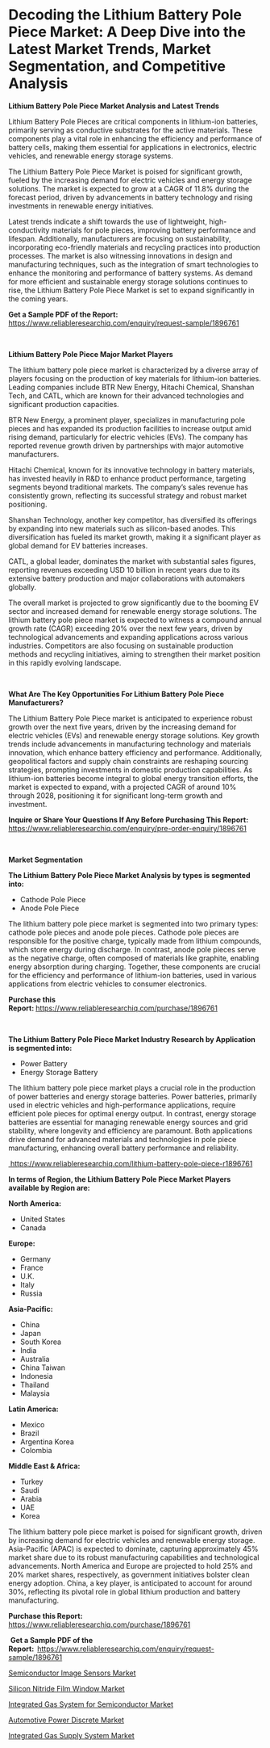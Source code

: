 <p><h1>Decoding the Lithium Battery Pole Piece Market: A Deep Dive into the Latest Market Trends, Market Segmentation, and Competitive Analysis</h1></p><p><strong>Lithium Battery Pole Piece Market Analysis and Latest Trends</strong></p>
<p><p>Lithium Battery Pole Pieces are critical components in lithium-ion batteries, primarily serving as conductive substrates for the active materials. These components play a vital role in enhancing the efficiency and performance of battery cells, making them essential for applications in electronics, electric vehicles, and renewable energy storage systems.</p><p>The Lithium Battery Pole Piece Market is poised for significant growth, fueled by the increasing demand for electric vehicles and energy storage solutions. The market is expected to grow at a CAGR of 11.8% during the forecast period, driven by advancements in battery technology and rising investments in renewable energy initiatives.</p><p>Latest trends indicate a shift towards the use of lightweight, high-conductivity materials for pole pieces, improving battery performance and lifespan. Additionally, manufacturers are focusing on sustainability, incorporating eco-friendly materials and recycling practices into production processes. The market is also witnessing innovations in design and manufacturing techniques, such as the integration of smart technologies to enhance the monitoring and performance of battery systems. As demand for more efficient and sustainable energy storage solutions continues to rise, the Lithium Battery Pole Piece Market is set to expand significantly in the coming years.</p></p>
<p><strong>Get a Sample PDF of the Report:&nbsp;</strong> <a href="https://www.reliableresearchiq.com/enquiry/request-sample/1896761?utm_campaign=1159&utm_medium=2&utm_source=Github&utm_content=ia&utm_term=13022025&utm_id=lithium-battery-pole-piece">https://www.reliableresearchiq.com/enquiry/request-sample/1896761</a></p>
<p>&nbsp;</p>
<p><strong>Lithium Battery Pole Piece Major Market Players</strong></p>
<p><p>The lithium battery pole piece market is characterized by a diverse array of players focusing on the production of key materials for lithium-ion batteries. Leading companies include BTR New Energy, Hitachi Chemical, Shanshan Tech, and CATL, which are known for their advanced technologies and significant production capacities.</p><p>BTR New Energy, a prominent player, specializes in manufacturing pole pieces and has expanded its production facilities to increase output amid rising demand, particularly for electric vehicles (EVs). The company has reported revenue growth driven by partnerships with major automotive manufacturers.</p><p>Hitachi Chemical, known for its innovative technology in battery materials, has invested heavily in R&D to enhance product performance, targeting segments beyond traditional markets. The company’s sales revenue has consistently grown, reflecting its successful strategy and robust market positioning.</p><p>Shanshan Technology, another key competitor, has diversified its offerings by expanding into new materials such as silicon-based anodes. This diversification has fueled its market growth, making it a significant player as global demand for EV batteries increases.</p><p>CATL, a global leader, dominates the market with substantial sales figures, reporting revenues exceeding USD 10 billion in recent years due to its extensive battery production and major collaborations with automakers globally.</p><p>The overall market is projected to grow significantly due to the booming EV sector and increased demand for renewable energy storage solutions. The lithium battery pole piece market is expected to witness a compound annual growth rate (CAGR) exceeding 20% over the next few years, driven by technological advancements and expanding applications across various industries. Competitors are also focusing on sustainable production methods and recycling initiatives, aiming to strengthen their market position in this rapidly evolving landscape.</p></p>
<p>&nbsp;</p>
<p><strong>What Are The Key Opportunities For Lithium Battery Pole Piece Manufacturers?</strong></p>
<p><p>The Lithium Battery Pole Piece market is anticipated to experience robust growth over the next five years, driven by the increasing demand for electric vehicles (EVs) and renewable energy storage solutions. Key growth trends include advancements in manufacturing technology and materials innovation, which enhance battery efficiency and performance. Additionally, geopolitical factors and supply chain constraints are reshaping sourcing strategies, prompting investments in domestic production capabilities. As lithium-ion batteries become integral to global energy transition efforts, the market is expected to expand, with a projected CAGR of around 10% through 2028, positioning it for significant long-term growth and investment.</p></p>
<p><strong>Inquire or Share Your Questions If Any Before Purchasing This Report:</strong> <a href="https://www.reliableresearchiq.com/enquiry/pre-order-enquiry/1896761?utm_campaign=1159&utm_medium=2&utm_source=Github&utm_content=ia&utm_term=13022025&utm_id=lithium-battery-pole-piece">https://www.reliableresearchiq.com/enquiry/pre-order-enquiry/1896761</a></p>
<p>&nbsp;</p>
<p><strong>Market Segmentation</strong></p>
<p><strong>The Lithium Battery Pole Piece Market Analysis by types is segmented into:</strong></p>
<p><ul><li>Cathode Pole Piece</li><li>Anode Pole Piece</li></ul></p>
<p><p>The lithium battery pole piece market is segmented into two primary types: cathode pole pieces and anode pole pieces. Cathode pole pieces are responsible for the positive charge, typically made from lithium compounds, which store energy during discharge. In contrast, anode pole pieces serve as the negative charge, often composed of materials like graphite, enabling energy absorption during charging. Together, these components are crucial for the efficiency and performance of lithium-ion batteries, used in various applications from electric vehicles to consumer electronics.</p></p>
<p><strong>Purchase this Report:&nbsp;</strong><a href="https://www.reliableresearchiq.com/purchase/1896761?utm_campaign=1159&utm_medium=2&utm_source=Github&utm_content=ia&utm_term=13022025&utm_id=lithium-battery-pole-piece">https://www.reliableresearchiq.com/purchase/1896761</a></p>
<p>&nbsp;</p>
<p><strong>The Lithium Battery Pole Piece Market Industry Research by Application is segmented into:</strong></p>
<p><ul><li>Power Battery</li><li>Energy Storage Battery</li></ul></p>
<p><p>The lithium battery pole piece market plays a crucial role in the production of power batteries and energy storage batteries. Power batteries, primarily used in electric vehicles and high-performance applications, require efficient pole pieces for optimal energy output. In contrast, energy storage batteries are essential for managing renewable energy sources and grid stability, where longevity and efficiency are paramount. Both applications drive demand for advanced materials and technologies in pole piece manufacturing, enhancing overall battery performance and reliability.</p></p>
<p><a href="https://www.reliableresearchiq.com/lithium-battery-pole-piece-r1896761?utm_campaign=1159&utm_medium=2&utm_source=Github&utm_content=ia&utm_term=13022025&utm_id=lithium-battery-pole-piece">&nbsp;https://www.reliableresearchiq.com/lithium-battery-pole-piece-r1896761</a></p>
<p><strong>In terms of Region, the Lithium Battery Pole Piece Market Players available by Region are:</strong></p>
<p>
    <p> <strong> North America: </strong>
        <ul>
            <li>United States</li>
            <li>Canada</li>
        </ul>
        </p> 
    <p> <strong> Europe: </strong>
        <ul>
            <li>Germany</li>
            <li>France</li>
            <li>U.K.</li>
            <li>Italy</li>
            <li>Russia</li>
        </ul>
        </p> 
    <p> <strong> Asia-Pacific: </strong>
        <ul>
            <li>China</li>
            <li>Japan</li>
            <li>South Korea</li>
            <li>India</li>
            <li>Australia</li>
            <li>China Taiwan</li>
            <li>Indonesia</li>
            <li>Thailand</li>
            <li>Malaysia</li>
        </ul>
        </p> 
    <p> <strong> Latin America: </strong>
        <ul>
            <li>Mexico</li>
            <li>Brazil</li>
            <li>Argentina Korea</li>
            <li>Colombia</li>
        </ul>
        </p> 
    <p> <strong> Middle East & Africa: </strong>
        <ul>
            <li>Turkey</li>
            <li>Saudi</li>
            <li>Arabia</li>
            <li>UAE</li>
            <li>Korea</li>
        </ul>
    </p>
    </p>
<p><p>The lithium battery pole piece market is poised for significant growth, driven by increasing demand for electric vehicles and renewable energy storage. Asia-Pacific (APAC) is expected to dominate, capturing approximately 45% market share due to its robust manufacturing capabilities and technological advancements. North America and Europe are projected to hold 25% and 20% market shares, respectively, as government initiatives bolster clean energy adoption. China, a key player, is anticipated to account for around 30%, reflecting its pivotal role in global lithium production and battery manufacturing.</p></p>
<p><strong>Purchase this Report: </strong><a href="https://www.reliableresearchiq.com/purchase/1896761?utm_campaign=1159&utm_medium=2&utm_source=Github&utm_content=ia&utm_term=13022025&utm_id=lithium-battery-pole-piece">https://www.reliableresearchiq.com/purchase/1896761</a></p>
<p>&nbsp;<strong>Get a Sample PDF of the Report:&nbsp;&nbsp;</strong><a href="https://www.reliableresearchiq.com/enquiry/request-sample/1896761?utm_campaign=1159&utm_medium=2&utm_source=Github&utm_content=ia&utm_term=13022025&utm_id=lithium-battery-pole-piece">https://www.reliableresearchiq.com/enquiry/request-sample/1896761</a></p>
<p><strong></strong></p>
<p><p><a href="https://github.com/zoccohaniech/Market-Research-Report-List-1/blob/main/semiconductor-image-sensors-market.md?utm_campaign=1159&utm_medium=2&utm_source=Github&utm_content=ia&utm_term=13022025&utm_id=lithium-battery-pole-piece">Semiconductor Image Sensors Market</a></p><p><a href="https://github.com/rrosasdaunas/Market-Research-Report-List-1/blob/main/silicon-nitride-film-window-market.md?utm_campaign=1159&utm_medium=2&utm_source=Github&utm_content=ia&utm_term=13022025&utm_id=lithium-battery-pole-piece">Silicon Nitride Film Window Market</a></p><p><a href="https://github.com/ansanokajabi/Market-Research-Report-List-1/blob/main/integrated-gas-system-for-semiconductor-market.md?utm_campaign=1159&utm_medium=2&utm_source=Github&utm_content=ia&utm_term=13022025&utm_id=lithium-battery-pole-piece">Integrated Gas System for Semiconductor Market</a></p><p><a href="https://github.com/lizonbochil23/Market-Research-Report-List-1/blob/main/automotive-power-discrete-market.md?utm_campaign=1159&utm_medium=2&utm_source=Github&utm_content=ia&utm_term=13022025&utm_id=lithium-battery-pole-piece">Automotive Power Discrete Market</a></p><p><a href="https://github.com/ancsyanagha/Market-Research-Report-List-1/blob/main/integrated-gas-supply-system-market.md?utm_campaign=1159&utm_medium=2&utm_source=Github&utm_content=ia&utm_term=13022025&utm_id=lithium-battery-pole-piece">Integrated Gas Supply System Market</a></p></p>